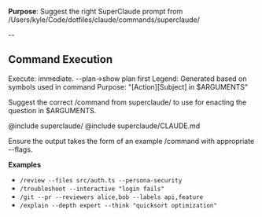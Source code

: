 **Purpose**: Suggest the right SuperClaude prompt from /Users/kyle/Code/dotfiles/claude/commands/superclaude/

--

## Command Execution

Execute: immediate. --plan→show plan first
Legend: Generated based on symbols used in command
Purpose: "[Action][Subject] in $ARGUMENTS"

Suggest the correct /command from superclaude/ to use for enacting the question in $ARGUMENTS.

@include superclaude/
@include superclaude/CLAUDE.md

Ensure the output takes the form of an example /command with appropriate --flags.

**Examples**

- `/review --files src/auth.ts --persona-security`
- `/troubleshoot --interactive "login fails"`
- `/git --pr --reviewers alice,bob --labels api,feature`
- `/explain --depth expert --think "quicksort optimization"`
